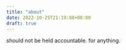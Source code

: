 ```yaml
---
title: "about"
date: 2022-10-25T21:19:08+08:00
draft: true
---
```

should not be held accountable. for anything.
